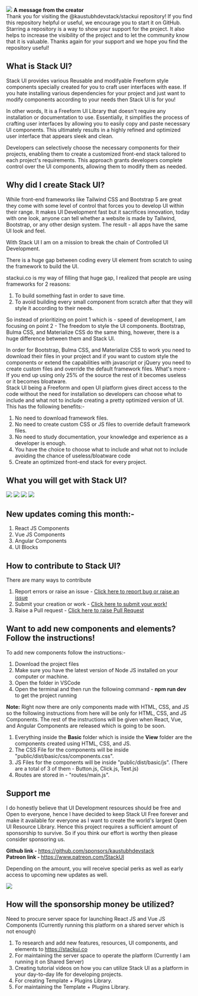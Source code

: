 <img src="https://stackui.co/project/1.png"/>
<b>A message from the creator</b>
<br>
Thank you for visiting the @kaustubhdevstack/stackui repository! If you find this repository helpful or useful, we encourage you to start it on GitHub. Starring a repository is a way to show your support for the project. It also helps to increase the visibility of the project and to let the community know that it is valuable. Thanks again for your support and we hope you find the repository useful!

## What is Stack UI?
Stack UI provides various Reusable and modifyable Freeform style components specially created for you to craft user interfaces with ease. If you hate installing various dependencies for your project and just want to modify components according to your needs then Stack UI is for you!

In other words, It is a Freeform UI Library that doesn't require any installation or documentation to use. Essentially, it simplifies the process of crafting user interfaces by allowing you to easily copy and paste necessary UI components. This ultimately results in a highly refined and optimized user interface that appears sleek and clean.

Developers can selectively choose the necessary components for their projects, enabling them to create a customized front-end stack tailored to each project's requirements. This approach grants developers complete control over the UI components, allowing them to modify them as needed.

## Why did I create Stack UI?

While front-end frameworks like Tailwind CSS and Bootstrap 5 are great they come with some level of control that forces you to develop UI within their range. It makes UI Development fast but it sacrifices innovation, today with one look, anyone can tell whether a website is made by Tailwind, Bootstrap, or any other design system. 
The result - all apps have the same UI look and feel. 

With Stack UI I am on a mission to break the chain of Controlled UI Development.

There is a huge gap between coding every UI element from scratch to using the framework to build the UI.

stackui.co is my way of filling that huge gap, I realized that people are using frameworks for 2 reasons:
1. To build something fast in order to save time.
2. To avoid building every small component from scratch after that they will style it according to their needs.

So instead of prioritizing on point 1 which is - speed of development, I am focusing on point 2 - The freedom to style the UI components. Bootstrap, Bulma CSS, and Materialize CSS do the same thing, however, there is a huge difference between them and Stack UI.

In order for Bootstrap, Bulma CSS, and Materialize CSS to work you need to download their files in your project and if you want to custom style the components or extend the capabilities with javascript or jQuery you need to create custom files and override the default framework files. What's more - If you end up using only 25% of the source the rest of it becomes useless or it becomes bloatware. 
<br>
Stack UI being a Freeform and open UI platform gives direct access to the code without the need for installation so developers can choose what to include and what not to include creating a pretty optimized version of UI. This has the following benefits:-

1. No need to download framework files.
2. No need to create custom CSS or JS files to override default framework files.
3. No need to study documentation, your knowledge and experience as a developer is enough.
4. You have the choice to choose what to include and what not to include avoiding the chance of useless/bloatware code
5. Create an optimized front-end stack for every project.

## What you will get with Stack UI?
<img src="https://stackui.co/project/2.png"/>
<img src="https://stackui.co/project/3.png"/>
<img src="https://stackui.co/project/4.png"/>
<img src="https://stackui.co/project/5.png"/>

## New updates coming this month:-

1. React JS Components
2. Vue JS Components
3. Angular Components
4. UI Blocks

## How to contribute to Stack UI?

There are many ways to contribute

1. Report errors or raise an issue - <a href="https://github.com/kaustubhdevstack/stackui/issues">Click here to report bug or raise an issue</a>
2. Submit your creation or work - <a href="https://github.com/kaustubhdevstack/stackui/discussions/categories/submit-your-work">Click here to submit your work!</a>
3. Raise a Pull request - <a href="https://github.com/kaustubhdevstack/stackui/pulls">Click here to raise Pull Request</a>

## Want to add new components and elements? Follow the instructions!

To add new components follow the instructions:-

1. Download the project files
2. Make sure you have the latest version of Node JS installed on your computer or machine.
3. Open the folder in VSCode
4. Open the terminal and then run the following command - <b>npm run dev</b> to get the project running

<b>Note:</b> Right now there are only components made with HTML, CSS, and JS so the following instructions from here will be only for HTML, CSS, and JS Components. The rest of the instructions will be given when React, Vue, and Angular Components are released which is going to be soon.

1. Everything inside the <b>Basic</b> folder which is inside the <b>View</b> folder are the components created using HTML, CSS, and JS.
2. The CSS File for the components will be inside "public/dist/basic/css/components.css".
3. JS Files for the components will be inside "public/dist/basic/js". (There are a total of 3 of them - Button.js, Click.js, Text.js)
4. Routes are stored in - "routes/main.js".

## Support me

I do honestly believe that UI Development resources should be free and Open to everyone, hence I have decided to keep Stack UI Free forever and make it available for everyone as I want to create the world's largest Open UI Resource Library.
Hence this project requires a sufficient amount of sponsorship to survive. So if you think our effort is worthy then please consider sponsoring us.

<b>Github link - </b>https://github.com/sponsors/kaustubhdevstack
<br>
<b>Patreon link - </b>https://www.patreon.com/StackUI

Depending on the amount, you will receive special perks as well as early access to upcoming new updates as well.

<img src="https://stackui.co/project/6.png"/>

## How will the sponsorship money be utilized?

Need to procure server space for launching React JS and Vue JS Components (Currently running this platform on a shared server which is not enough)

1. To research and add new features, resources, UI components, and elements to https://stackui.co
2. For maintaining the server space to operate the platform (Currently I am running it on Shared Server)
3. Creating tutorial videos on how you can utilize Stack UI as a platform in your day-to-day life for developing projects.
4. For creating Template + Plugins Library.
5. For maintaining the Template + Plugins Library.
